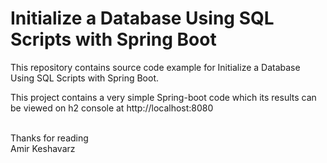 # Initialize a Database Using SQL Scripts with Spring Boot

This repository contains source code example for Initialize a Database Using SQL Scripts with Spring Boot.

This project contains a very simple Spring-boot code which its results can be viewed on h2 console at http://localhost:8080


<br>
Thanks for reading<br>
Amir Keshavarz
